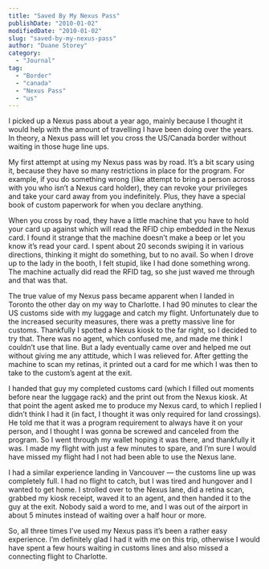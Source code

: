 ```yaml
---
title: "Saved By My Nexus Pass"
publishDate: "2010-01-02"
modifiedDate: "2010-01-02"
slug: "saved-by-my-nexus-pass"
author: "Duane Storey"
category:
  - "Journal"
tag:
  - "Border"
  - "canada"
  - "Nexus Pass"
  - "us"
---
```


I picked up a Nexus pass about a year ago, mainly because I thought it would help with the amount of travelling I have been doing over the years. In theory, a Nexus pass will let you cross the US/Canada border without waiting in those huge line ups.

My first attempt at using my Nexus pass was by road. It’s a bit scary using it, because they have so many restrictions in place for the program. For example, if you do something wrong (like attempt to bring a person across with you who isn’t a Nexus card holder), they can revoke your privileges and take your card away from you indefinitely. Plus, they have a special book of custom paperwork for when you declare anything.

When you cross by road, they have a little machine that you have to hold your card up against which will read the RFID chip embedded in the Nexus card. I found it strange that the machine doesn’t make a beep or let you know it’s read your card. I spent about 20 seconds swiping it in various directions, thinking it might do something, but to no avail. So when I drove up to the lady in the booth, I felt stupid, like I had done something wrong. The machine actually did read the RFID tag, so she just waved me through and that was that.

The true value of my Nexus pass became apparent when I landed in Toronto the other day on my way to Charlotte. I had 90 minutes to clear the US customs side with my luggage and catch my flight. Unfortunately due to the increased security measures, there was a pretty massive line for customs. Thankfully I spotted a Nexus kiosk to the far right, so I decided to try that. There was no agent, which confused me, and made me think I couldn’t use that line. But a lady eventually came over and helped me out without giving me any attitude, which I was relieved for. After getting the machine to scan my retinas, it printed out a card for me which I was then to take to the custom’s agent at the exit.

I handed that guy my completed customs card (which I filled out moments before near the luggage rack) and the print out from the Nexus kiosk. At that point the agent asked me to produce my Nexus card, to which I replied I didn’t think I had it (in fact, I thought it was only required for land crossings). He told me that it was a program requirement to always have it on your person, and I thought I was gonna be screwed and canceled from the program. So I went through my wallet hoping it was there, and thankfully it was. I made my flight with just a few minutes to spare, and I’m sure I would have missed my flight had I not had been able to use the Nexus lane.

I had a similar experience landing in Vancouver — the customs line up was completely full. I had no flight to catch, but I was tired and hungover and I wanted to get home. I strolled over to the Nexus lane, did a retina scan, grabbed my kiosk receipt, waved it to an agent, and then handed it to the guy at the exit. Nobody said a word to me, and I was out of the airport in about 5 minutes instead of waiting over a half hour or more.

So, all three times I’ve used my Nexus pass it’s been a rather easy experience. I’m definitely glad I had it with me on this trip, otherwise I would have spent a few hours waiting in customs lines and also missed a connecting flight to Charlotte.